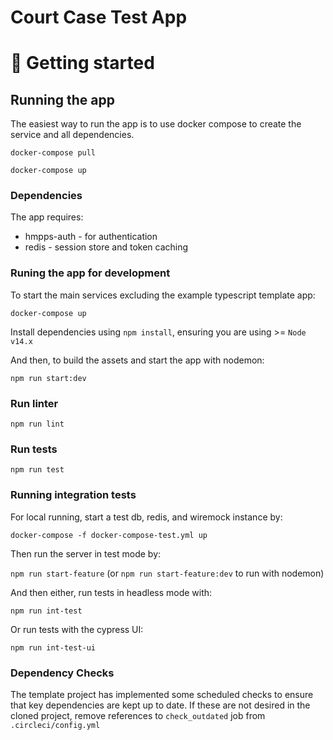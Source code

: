 # Court Case Test App

# 🏁 Getting started

## Running the app
The easiest way to run the app is to use docker compose to create the service and all dependencies. 

`docker-compose pull`

`docker-compose up`

### Dependencies
The app requires: 
* hmpps-auth - for authentication
* redis - session store and token caching

### Runing the app for development

To start the main services excluding the example typescript template app: 

`docker-compose up`

Install dependencies using `npm install`, ensuring you are using >= `Node v14.x`

And then, to build the assets and start the app with nodemon:

`npm run start:dev`

### Run linter

`npm run lint`

### Run tests

`npm run test`

### Running integration tests

For local running, start a test db, redis, and wiremock instance by:

`docker-compose -f docker-compose-test.yml up`

Then run the server in test mode by:

`npm run start-feature` (or `npm run start-feature:dev` to run with nodemon)

And then either, run tests in headless mode with:

`npm run int-test`
 
Or run tests with the cypress UI:

`npm run int-test-ui`


### Dependency Checks

The template project has implemented some scheduled checks to ensure that key dependencies are kept up to date.
If these are not desired in the cloned project, remove references to `check_outdated` job from `.circleci/config.yml`
